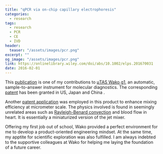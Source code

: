 ```yaml
---
title: "qPCR via on-chip capillary electrophoresis"
categories:
  - research
tags:
  - research
  - PCR
  - CE
  - IVD
header:
  teaser: "/assets/images/pcr.png"
excerpt: ""
og_image: "/assets/images/pcr.png"
link: https://onlinelibrary.wiley.com/doi/abs/10.1002/elps.201670031
date: 2016-02-01
---
```


This [publication](https://onlinelibrary.wiley.com/doi/abs/10.1002/elps.201670031) is one of my contributions to [&mu;TAS Wako g1](http://www.wako-chem.co.jp/rinyaku/products/g1/index.htm), an automatic, sample-to-answer instrument for molecular diagnostics. The corresponding [patent](https://patents.google.com/patent/CN104471385B/en) has been granted in US, Japan and China .

Another [patent application](https://patents.google.com/patent/WO2018100421A1/en?oq=WO2018100421A1) was employed in this product to enhance mixing efficiency at micrometer scale. The physics involved is found in seemingly unrelated areas such as [Rayleigh-Benard convection](http://www.scholarpedia.org/article/Rayleigh-B%C3%A9nard_convection) and blood flow in heart. It is essentially a miniaturized version of the jet mixer.

Offering my first job out of school, Wako provided a perfect environment for me to develop a product-oriented engineering mindset. At the same time, my apptite for scientific exploration was also fulfilled. I am always indebted to the supportive colleagues at Wako for helping me laying the foundation of a future career.

